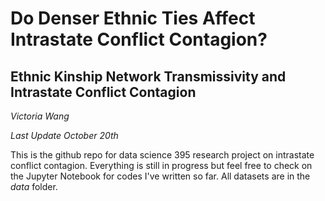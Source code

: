 # Do Denser Ethnic Ties Affect Intrastate Conflict Contagion? 
## Ethnic Kinship Network Transmissivity and Intrastate Conflict Contagion
_Victoria Wang_

_Last Update October 20th_

This is the github repo for data science 395 research project on intrastate conflict contagion. Everything is still in progress but feel free to check on the Jupyter Notebook for codes I've written so far. All datasets are in the _data_ folder. 
